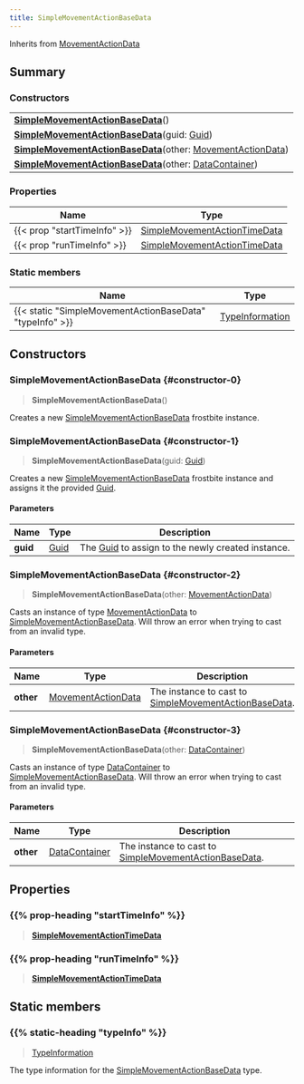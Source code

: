```yaml
---
title: SimpleMovementActionBaseData
---
```


Inherits from 
[MovementActionData](/vext/ref/fb/movementactiondata)

## Summary
### Constructors
| |
| ----------- |
| **[SimpleMovementActionBaseData](#constructor-0)**() |
| **[SimpleMovementActionBaseData](#constructor-1)**(guid: [Guid](/vext/ref/shared/class/guid)) |
| **[SimpleMovementActionBaseData](#constructor-2)**(other: [MovementActionData](/vext/ref/fb/movementactiondata)) |
| **[SimpleMovementActionBaseData](#constructor-3)**(other: [DataContainer](/vext/ref/shared/class/datacontainer)) |

### Properties
| Name | Type |
| ---- | ---- |
| {{< prop "startTimeInfo" >}} | [SimpleMovementActionTimeData](/vext/ref/fb/simplemovementactiontimedata) |
| {{< prop "runTimeInfo" >}} | [SimpleMovementActionTimeData](/vext/ref/fb/simplemovementactiontimedata) |

### Static members
| Name | Type |
| ---- | ---- |
| {{< static "SimpleMovementActionBaseData" "typeInfo" >}} | [TypeInformation](/vext/ref/shared/class/typeinformation) |

## Constructors
### SimpleMovementActionBaseData {#constructor-0}
> **SimpleMovementActionBaseData**()

Creates a new [SimpleMovementActionBaseData](/vext/ref/fb/simplemovementactionbasedata) frostbite instance.

### SimpleMovementActionBaseData {#constructor-1}
> **SimpleMovementActionBaseData**(guid: [Guid](/vext/ref/shared/class/guid))

Creates a new [SimpleMovementActionBaseData](/vext/ref/fb/simplemovementactionbasedata) frostbite instance and assigns it the provided [Guid](/vext/ref/shared/class/guid).

#### Parameters
| Name | Type | Description |
| ---- | ---- | ----------- |
| **guid** | [Guid](/vext/ref/shared/class/guid) | The [Guid](/vext/ref/shared/class/guid) to assign to the newly created instance. |

### SimpleMovementActionBaseData {#constructor-2}
> **SimpleMovementActionBaseData**(other: [MovementActionData](/vext/ref/fb/movementactiondata))

Casts an instance of type [MovementActionData](/vext/ref/fb/movementactiondata) to [SimpleMovementActionBaseData](/vext/ref/fb/simplemovementactionbasedata). Will throw an error when trying to cast from an invalid type.

#### Parameters
| Name | Type | Description |
| ---- | ---- | ----------- |
| **other** | [MovementActionData](/vext/ref/fb/movementactiondata) | The instance to cast to [SimpleMovementActionBaseData](/vext/ref/fb/simplemovementactionbasedata). |

### SimpleMovementActionBaseData {#constructor-3}
> **SimpleMovementActionBaseData**(other: [DataContainer](/vext/ref/shared/class/datacontainer))

Casts an instance of type [DataContainer](/vext/ref/shared/class/datacontainer) to [SimpleMovementActionBaseData](/vext/ref/fb/simplemovementactionbasedata). Will throw an error when trying to cast from an invalid type.

#### Parameters
| Name | Type | Description |
| ---- | ---- | ----------- |
| **other** | [DataContainer](/vext/ref/shared/class/datacontainer) | The instance to cast to [SimpleMovementActionBaseData](/vext/ref/fb/simplemovementactionbasedata). |

## Properties
### {{% prop-heading "startTimeInfo" %}}
> **[SimpleMovementActionTimeData](/vext/ref/fb/simplemovementactiontimedata)**

### {{% prop-heading "runTimeInfo" %}}
> **[SimpleMovementActionTimeData](/vext/ref/fb/simplemovementactiontimedata)**

## Static members
### {{% static-heading "typeInfo" %}}
> [TypeInformation](/vext/ref/shared/class/typeinformation)

The type information for the [SimpleMovementActionBaseData](/vext/ref/fb/simplemovementactionbasedata) type.

